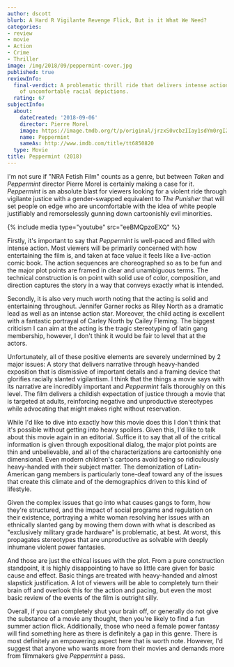 ```yaml
---
author: dscott
blurb: A Hard R Vigilante Revenge Flick, But is it What We Need?
categories:
- review
- movie
- Action
- Crime
- Thriller
image: /img/2018/09/peppermint-cover.jpg
published: true
reviewInfo:
  final-verdict: A problematic thrill ride that delivers intense action with a side
    of uncomfortable racial depictions.
  rating: 67
subjectInfo:
  about:
    dateCreated: '2018-09-06'
    director: Pierre Morel
    image: https://image.tmdb.org/t/p/original/jrzxS0vcbzIIay1sdYm0rgI2QfJ.jpg
    name: Peppermint
    sameAs: http://www.imdb.com/title/tt6850820
  type: Movie
title: Peppermint (2018)
---
```


I'm not sure if "NRA Fetish Film" counts as a genre, but between *Taken* and *Peppermint* director Pierre Morel is certainly making a case for it. *Peppermint* is an absolute blast for viewers looking for a violent ride through vigilante justice with a gender-swapped equivalent to *The Punisher* that will set people on edge who are uncomfortable with the idea of white people justifiably and remorselessly gunning down cartoonishly evil minorities.

{% include media type="youtube" src="eeBMQpzoEXQ" %}

Firstly, it's important to say that *Peppermint* is well-paced and filled with intense action. Most viewers will be primarily concerned with how entertaining the film is, and taken at face value it feels like a live-action comic book. The action sequences are choreographed so as to be fun and the major plot points are framed in clear and unambiguous terms. The technical construction is on point with solid use of color, composition, and direction captures the story in a way that conveys exactly what is intended. 

Secondly, it is also very much worth noting that the acting is solid and entertaining throughout. Jennifer Garner rocks as Riley North as a dramatic lead as well as an intense action star. Moreover, the child acting is excellent with a fantastic portrayal of Carley North by Cailey Fleming. The biggest criticism I can aim at the acting is the tragic stereotyping of latin gang membership, however, I don't think it would be fair to level that at the actors.

Unfortunately, all of these positive elements are severely undermined by 2 major issues: A story that delivers narrative through heavy-handed exposition that is dismissive of important details and a framing device that glorifies racially slanted vigilantism. I think that the things a movie says with its narrative are incredibly important and *Peppermint* fails thoroughly on this level. The film delivers a childish expectation of justice through a movie that is targeted at adults, reinforcing negative and unproductive stereotypes while advocating that might makes right without reservation.

While I'd like to dive into exactly how this movie does this I don't think that it's possible without getting into heavy spoilers. Given this, I'd like to talk about this movie again in an editorial. Suffice it to say that all of the critical information is given through expositional dialog, the major plot points are thin and unbelievable, and all of the characterizations are cartoonishly one dimensional. Even modern children's cartoons avoid being so ridiculously heavy-handed with their subject matter. The demonization of Latin-American gang members is particularly tone-deaf toward any of the issues that create this climate and of the demographics driven to this kind of lifestyle.

Given the complex issues that go into what causes gangs to form, how they're structured, and the impact of social programs and regulation on their existence, portraying a white woman resolving her issues with an ethnically slanted gang by mowing them down with what is described as "exclusively military grade hardware" is problematic, at best. At worst, this propagates stereotypes that are unproductive as solvable with deeply inhumane violent power fantasies.

And those are just the ethical issues with the plot. From a pure construction standpoint, it is highly disappointing to have so little care given for basic cause and effect. Basic things are treated with heavy-handed and almost slapstick justification. A lot of viewers will be able to completely turn their brain off and overlook this for the action and pacing, but even the most basic review of the events of the film is outright silly.

Overall, if you can completely shut your brain off, or generally do not give the substance of a movie any thought, then you're likely to find a fun summer action flick. Additionally, those who need a female power fantasy will find something here as there is definitely a gap in this genre. There is most definitely an empowering aspect here that is worth note. However, I'd suggest that anyone who wants more from their movies and demands more from filmmakers give *Peppermint* a pass.